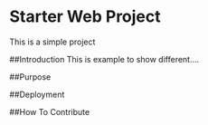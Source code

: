 # Starter Web Project
This is a simple project

##Introduction
This is example to show different....

##Purpose

##Deployment

##How To Contribute